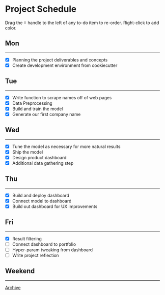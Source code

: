 # Project Schedule

Drag the `⠿` handle to the left of any to-do item to re-order. Right-click to add color. 

## Mon

---

- [x]  Planning the project deliverables and concepts
- [x]  Create development environment from cookiecutter

## Tue

---

- [x]  Write function to scrape names off of web pages
- [x]  Data Preprocessing
- [x]  Build and train the model
- [x]  Generate our first company name

## Wed

---

- [x]  Tune the model as necessary for more natural results
- [x]  Ship the model
- [x]  Design product dashboard
- [x]  Additional data gathering step

## Thu

---

- [x]  Build and deploy dashboard
- [x]  Connect model to dashboard
- [x]  Build out dashboard for UX improvements

## Fri

---

- [x]  Result filtering
- [ ]  Connect dashboard to portfolio
- [ ]  Hyper-param tweaking from dashboard
- [ ]  Write project reflection

## Weekend

---

[Archive](Project%20Schedule%20a6d9a7b44e894d60b171553f393d5cec/Archive%206e6c8e7cacd04ad2bc6550afb5d1ec15.md)